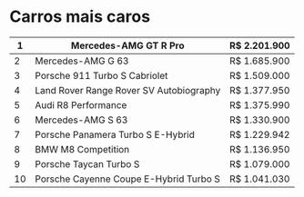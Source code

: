 # Carros mais caros



| 1    | Mercedes-AMG GT R Pro                   | R$ 2.201.900 |
| ---- | --------------------------------------- | ------------ |
| 2    | Mercedes-AMG G 63                       | R$ 1.685.900 |
| 3    | Porsche 911 Turbo S Cabriolet           | R$ 1.509.000 |
| 4    | Land Rover Range Rover SV Autobiography | R$ 1.377.950 |
| 5    | Audi R8 Performance                     | R$ 1.375.990 |
| 6    | Mercedes-AMG S 63                       | R$ 1.330.900 |
| 7    | Porsche Panamera Turbo S E-Hybrid       | R$ 1.229.942 |
| 8    | BMW M8 Competition                      | R$ 1.136.950 |
| 9    | Porsche Taycan Turbo S                  | R$ 1.079.000 |
| 10   | Porsche Cayenne Coupe E-Hybrid Turbo S  | R$ 1.041.030 |

